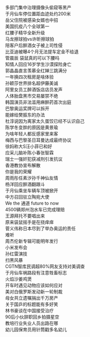 多部门集中治理摄像头偷窥等黑产  
于月仙车停位置距血迹处约200米  
岳父住院被感染女婿也中招  
美国抗疫八个全球第一  
红腰子精华全新升级  
马龙擦球拍vs许昕擦球拍  
陪客户后醉酒女子被上司性侵  
比亚迪被曝4个月无法提车定金不给退  
管晨辰 袋鼠真的可以下腰吗  
知情人回应16岁学生沙漠探险身亡  
郭晶晶直言羡慕全红婵三跳满分  
一年换四次租房是啥体验  
孙颖莎世界排名超伊藤美诚  
阿里女员工醉酒饭店店员发声  
人体胎盘黑市交易屡禁不绝  
韩国演员非法滥用麻醉药首次出庭  
巴黎奥运奖牌可以拆开  
能嫁给樊振东的办法  
杜淳说因为离家太久蛋饺已经不认识自己  
陈学冬变胖的原因是黄景瑜  
为啥年轻人都反感家里来客  
梅西与巴黎圣日耳曼达成最终协议  
徐妈称大S汪小菲已和好  
应采儿脑补陈小春张智霖  
瑞士一强奸犯获减刑引发抗议  
香港教协宣布解散  
你是我的荣耀  
周雨彤任素汐孙千神仙友情  
杨洋回应醉酒翻跟斗  
于月仙乘坐车辆车顶被掀开  
中方召回驻立陶宛大使  
We the 通道 future to now  
4500辆郑州泡水车已完成理赔  
王源拜托不要唱出来  
原来袋鼠摇手是在挠痒痒  
菅义伟称日本尽到了举办奥运的责任  
难听  
周杰伦新专辑可能明年发行  
小米发布会  
孙红雷演技  
扫黑风暴  
CGTN智库民调超80%网友支持对美调查  
于月仙车祸路段有注意牲畜标志  
火焰沙姜鸡煲  
开车时遇见动物应该如何应对  
美对白俄罗斯发动新一轮制裁  
母女共立遗嘱捐出千万房产  
关于国乒的标题能有多好笑  
林书豪谈在中国接受治疗  
90后小伙辞职回乡拍摄星空  
教培行业失业人员出路在哪  
幼儿园保育员用针筒戳多名幼儿  
